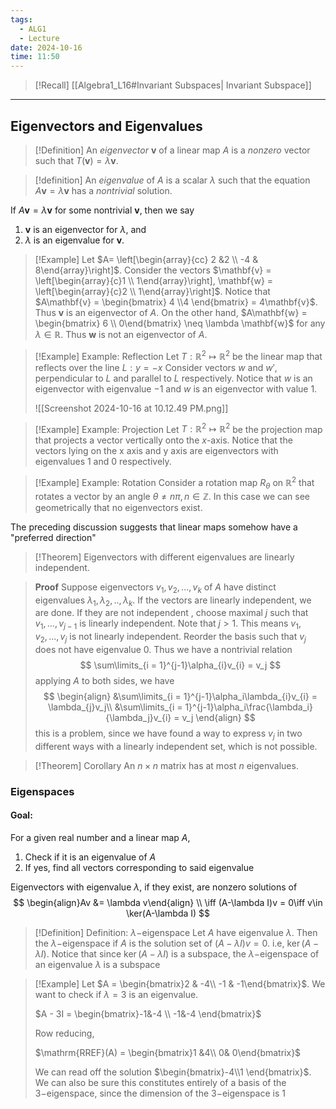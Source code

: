 ```yaml
---
tags:
  - ALG1
  - Lecture
date: 2024-10-16
time: 11:50
---
```

>[!Recall]
>[[Algebra1_L16#Invariant Subspaces| Invariant Subspace]]

---
## Eigenvectors and Eigenvalues

>[!Definition]
>An *eigenvector* $\mathbf{v}$ of a linear map $A$ is a *nonzero* vector such that $T(\mathbf{v}) = \lambda \mathbf{v}$.

>[!definition]
>An *eigenvalue* of $A$ is a scalar $\lambda$ such that the equation $A\mathbf{v} = \lambda \mathbf{v}$ has a *nontrivial* solution.

If $A\mathbf{v} = \lambda \mathbf{v}$ for some nontrivial $\mathbf{v}$, then we say
1. $\mathbf{v}$ is an eigenvector for $\lambda$, and
2. $\lambda$ is an eigenvalue for $\mathbf{v}$.

>[!Example]
>Let $A= \left[\begin{array}{cc} 2 &2 \\ -4 & 8\end{array}\right]$. Consider the vectors $\mathbf{v} = \left[\begin{array}{c}1 \\ 1\end{array}\right], \mathbf{w} = \left[\begin{array}{c}2 \\ 1\end{array}\right]$. 
>Notice that $A\mathbf{v} = \begin{bmatrix} 4 \\4 \end{bmatrix} = 4\mathbf{v}$. Thus $\mathbf{v}$ is an eigenvector of $A$. 
>On the other hand, $A\mathbf{w} = \begin{bmatrix}  6 \\ 0\end{bmatrix} \neq \lambda \mathbf{w}$ for any $\lambda \in \mathbb{R}$. Thus $\mathbf{w}$ is not an eigenvector of $A$.

>[!Example] Example: Reflection
>Let $T:\mathbb{R}^2\mapsto\mathbb{R}^2$ be the linear map that reflects over the line $L :y = -x$
>Consider vectors $w$ and $w'$, perpendicular to $L$ and parallel to $L$ respectively. 
>Notice that $w$ is an eigenvector with eigenvalue $-1$ and $w$ is an eigenvector with value $1$.
>
>![[Screenshot 2024-10-16 at 10.12.49 PM.png]]

>[!Example] Example: Projection
>Let $T:\mathbb{R}^{2}\mapsto \mathbb{R}^2$ be the projection map that projects a vector vertically onto the $x$-axis. Notice that the vectors lying on the x axis and y axis are eigenvectors with eigenvalues 1 and 0 respectively.

>[!Example] Example: Rotation
>Consider a rotation map $R_{\theta}$ on $\mathbb{R}^2$ that rotates a vector by an angle $\theta \neq n\pi, n\in \mathbb{Z}$.
>In this case we can see geometrically that no eigenvectors exist.

The preceding discussion suggests that linear maps somehow have a "preferred direction"

>[!Theorem]
>Eigenvectors with different eigenvalues are linearly independent.

>**Proof**
>Suppose eigenvectors $v_1,v_2,...,v_k$ of $A$ have distinct eigenvalues $\lambda_1,\lambda_2,..,\lambda_k$.
>If the vectors are linearly independent, we are done.
>If they are not independent , choose maximal $j$ such that $v_1,...,v_{j-1}$ is linearly independent. Note that $j > 1$. This means $v_1,v_2,...,v_j$ is not linearly independent. Reorder the basis such that $v_j$ does not have eigenvalue 0. Thus we have a nontrivial relation 
>$$
>\sum\limits_{i = 1}^{j-1}\alpha_{i}v_{i} = v_j
>$$
>applying $A$ to both sides, we have 
>$$
> \begin{align}
> &\sum\limits_{i = 1}^{j-1}\alpha_i\lambda_{i}v_{i} = \lambda_{j}v_j\\
> &\sum\limits_{i = 1}^{j-1}\alpha_i\frac{\lambda_i}{\lambda_j}v_{i} = v_j
> \end{align}
>$$
>this is a problem, since we have found a way to express $v_j$ in two different ways with a linearly independent set, which is not possible.

>[!Theorem] Corollary
>An $n\times n$ matrix has at most $n$ eigenvalues.

### Eigenspaces
#### Goal: 
For a given real number and a linear map $A$, 
1. Check if it is an eigenvalue of $A$
2. If yes, find all vectors corresponding to said eigenvalue

Eigenvectors with eigenvalue $\lambda$, if they exist, are nonzero solutions of
$$
\begin{align}Av &= \lambda v\end{align} \\ \iff (A-\lambda I)v = 0\iff v\in \ker(A-\lambda I)
$$
>[!Definition] Definition: $\lambda-$eigenspace
>Let $A$ have eigenvalue $\lambda$. Then the $\lambda-$eigenspace if $A$ is the solution set of $(A-\lambda I)v = 0$. i.e, $\ker (A-\lambda I)$. Notice that since $\ker (A-\lambda I)$ is a subspace, the $\lambda-$eigenspace of an eigenvalue $\lambda$ is a subspace

>[!Example]
>Let $A = \begin{bmatrix}2 & -4\\ -1 & -1\end{bmatrix}$. We want to check if $\lambda = 3$ is an eigenvalue.
>
>$A - 3I = \begin{bmatrix}-1&-4 \\ -1&-4 \end{bmatrix}$
>
>Row reducing,
>
>$\mathrm{RREF}(A) = \begin{bmatrix}1 &4\\ 0& 0\end{bmatrix}$
>
>We can read off the solution $\begin{bmatrix}-4\\1 \end{bmatrix}$. We can also be sure this constitutes entirely of a basis of the $3-$eigenspace, since the dimension of the $3-$eigenspace is 1



